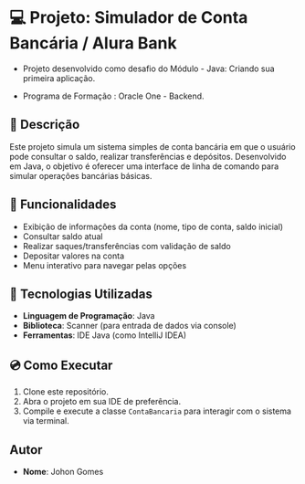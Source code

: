 # 💻 Projeto: Simulador de Conta Bancária / Alura Bank
- Projeto desenvolvido como desafio do Módulo - Java: Criando sua primeira aplicação.
  
- Programa de Formação : Oracle One - Backend.

## 📃 Descrição
Este projeto simula um sistema simples de conta bancária em que o usuário pode consultar o saldo, realizar transferências e depósitos. Desenvolvido em Java, o objetivo é oferecer uma interface de linha de comando para simular operações bancárias básicas.

## 📃 Funcionalidades
- Exibição de informações da conta (nome, tipo de conta, saldo inicial)
- Consultar saldo atual
- Realizar saques/transferências com validação de saldo
- Depositar valores na conta
- Menu interativo para navegar pelas opções

## 📲 Tecnologias Utilizadas
- **Linguagem de Programação**: Java
- **Biblioteca**: Scanner (para entrada de dados via console)
- **Ferramentas**: IDE Java (como IntelliJ IDEA)

## 💿 Como Executar
1. Clone este repositório.
2. Abra o projeto em sua IDE de preferência.
3. Compile e execute a classe `ContaBancaria` para interagir com o sistema via terminal.

## Autor
- **Nome**: Johon Gomes
